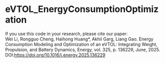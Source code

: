 # eVTOL_EnergyConsumptionOptimization

If you use this code in your research, please cite our paper:  
Wei Li, Rongguo Cheng, Haihong Huang*, Akhil Garg, Liang Gao. Energy Consumption Modeling and Optimization of an eVTOL: Integrating Weight, Propulsion, and Battery Dynamics, Energy, vol. 325, p. 136229, June, 2025.
DOI:https://doi.org/10.1016/j.energy.2025.136229
